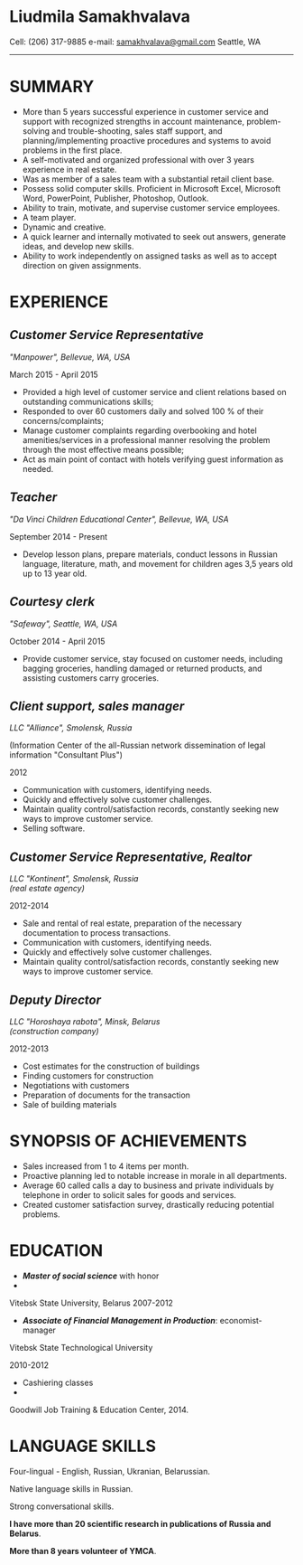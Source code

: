 # **Liudmila Samakhvalava**
Cell: (206) 317-9885           e-mail: samakhvalava@gmail.com
Seattle, WA

-----------------------------

# **SUMMARY**

- More than 5 years successful experience in customer service and support with recognized strengths in account maintenance, problem-solving and trouble-shooting, sales staff support, and planning/implementing proactive procedures and systems to avoid problems in the first place. 
- A self-motivated and organized professional with over 3 years experience in real estate. 
- Was as member of a sales team with a substantial retail client base. 
- Possess solid computer skills. Proficient in Microsoft Excel, Microsoft Word, PowerPoint, Publisher, Photoshop, Outlook.
- Ability to train, motivate, and supervise customer service employees.
- A team player.
- Dynamic and creative.
- A quick learner and internally motivated to seek out answers, generate ideas, and develop new skills.
- Ability to work independently on assigned tasks as well as to accept direction on given assignments.

# **EXPERIENCE**

## ***Customer Service Representative***

*"Manpower", Bellevue, WA, USA*

March 2015 - April 2015

- Provided a high level of customer service and client relations based on outstanding communications skills;
- Responded to over 60 customers daily and solved 100 % of their concerns/complaints;
- Manage customer complaints regarding overbooking and hotel amenities/services in a professional manner resolving the problem through the most effective means possible;
- Act as main point of contact with hotels verifying guest information as needed.

## ***Teacher*** 

*"Da Vinci Children Educational Center", Bellevue, WA, USA*

September 2014 - Present

- Develop lesson plans, prepare materials, conduct lessons in Russian language, literature, math, and movement for children ages 3,5 years old up to 13 year old.

## ***Courtesy clerk***

*"Safeway", Seattle, WA, USA* 

October 2014 - April 2015

- Provide customer service, stay focused on customer needs, including bagging groceries, handling damaged or returned products, and assisting customers carry groceries. 

## ***Client support, sales manager***

*LLC "Alliance", Smolensk, Russia* 

(Information Center of the all-Russian network dissemination of legal information
 "Consultant Plus")
 
 2012

- Communication with customers, identifying needs.
- Quickly and effectively solve customer challenges.
- Maintain quality control/satisfaction records, constantly seeking new ways to improve customer service.
- Selling software.

## ***Customer Service Representative, Realtor***

*LLC "Kontinent", Smolensk, Russia*    
*(real estate agency)*

2012-2014

- Sale and rental of real estate, preparation of the necessary documentation to process transactions.
- Communication with customers, identifying needs.
- Quickly and effectively solve customer challenges.
- Maintain quality control/satisfaction records, constantly seeking new ways to improve customer service.

## ***Deputy Director***

*LLC "Horoshaya rabota", Minsk, Belarus*  
*(construction company)*

2012-2013

- Cost estimates for the construction of buildings
- Finding customers for construction
- Negotiations with customers
- Preparation of documents for the transaction
- Sale of building materials

# **SYNOPSIS OF ACHIEVEMENTS**

- Sales increased from 1 to 4 items per month.
- Proactive planning led to notable increase in morale in all departments.
- Average 60 called calls a day to business and private individuals by telephone in order to solicit sales for goods and services.
- Created customer satisfaction survey, drastically reducing potential problems.

# **EDUCATION**
- ***Master of social science*** with honor 
- 
Vitebsk State University, Belarus
2007-2012
- ***Associate of Financial Management in Production***:
 economist-manager  

Vitebsk State Technological University

2010-2012

- Cashiering classes            
- 
Goodwill Job Training & Education Center, 2014.
 
# **LANGUAGE SKILLS**

Four-lingual - English, Russian, Ukranian, Belarussian.

Native language skills in Russian.

Strong conversational skills.

**I have more than 20 scientific research in publications of Russia and Belarus**.

**More than 8 years volunteer of YMCA**. 

